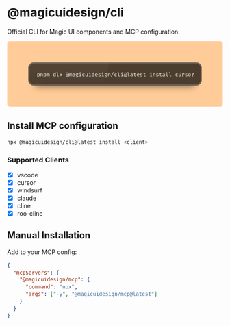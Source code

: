# @magicuidesign/cli

Official CLI for Magic UI components and MCP configuration.

<div align="center">
  <img src="https://github.com/magicuidesign/cli/blob/main/public/cli.png" alt="CLI" />
</div>

## Install MCP configuration

```bash
npx @magicuidesign/cli@latest install <client>
```

### Supported Clients

- [x] vscode
- [x] cursor
- [x] windsurf
- [x] claude
- [x] cline
- [x] roo-cline

## Manual Installation

Add to your MCP config:

```json
{
  "mcpServers": {
    "@magicuidesign/mcp": {
      "command": "npx",
      "args": ["-y", "@magicuidesign/mcp@latest"]
    }
  }
}
```
